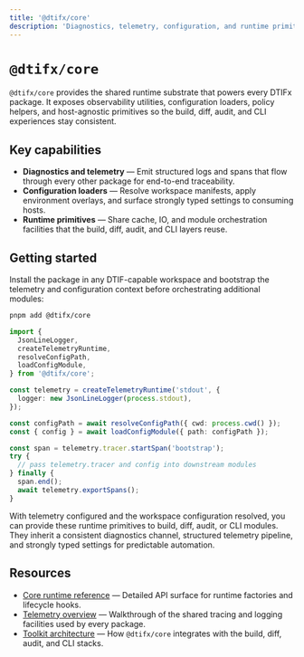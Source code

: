 ```yaml
---
title: '@dtifx/core'
description: 'Diagnostics, telemetry, configuration, and runtime primitives for DTIF workflows.'
---
```


# `@dtifx/core`

`@dtifx/core` provides the shared runtime substrate that powers every DTIFx package. It exposes
observability utilities, configuration loaders, policy helpers, and host-agnostic primitives so the
build, diff, audit, and CLI experiences stay consistent.

## Key capabilities

- **Diagnostics and telemetry** — Emit structured logs and spans that flow through every other
  package for end-to-end traceability.
- **Configuration loaders** — Resolve workspace manifests, apply environment overlays, and surface
  strongly typed settings to consuming hosts.
- **Runtime primitives** — Share cache, IO, and module orchestration facilities that the build,
  diff, audit, and CLI layers reuse.

## Getting started

Install the package in any DTIF-capable workspace and bootstrap the telemetry and configuration
context before orchestrating additional modules:

```bash
pnpm add @dtifx/core
```

```ts
import {
  JsonLineLogger,
  createTelemetryRuntime,
  resolveConfigPath,
  loadConfigModule,
} from '@dtifx/core';

const telemetry = createTelemetryRuntime('stdout', {
  logger: new JsonLineLogger(process.stdout),
});

const configPath = await resolveConfigPath({ cwd: process.cwd() });
const { config } = await loadConfigModule({ path: configPath });

const span = telemetry.tracer.startSpan('bootstrap');
try {
  // pass telemetry.tracer and config into downstream modules
} finally {
  span.end();
  await telemetry.exportSpans();
}
```

With telemetry configured and the workspace configuration resolved, you can provide these runtime
primitives to build, diff, audit, or CLI modules. They inherit a consistent diagnostics channel,
structured telemetry pipeline, and strongly typed settings for predictable automation.

## Resources

- [Core runtime reference](/reference/core-runtime) — Detailed API surface for runtime factories and
  lifecycle hooks.
- [Telemetry overview](/overview/telemetry) — Walkthrough of the shared tracing and logging
  facilities used by every package.
- [Toolkit architecture](/overview/architecture) — How `@dtifx/core` integrates with the build,
  diff, audit, and CLI stacks.

